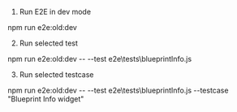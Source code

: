 1. Run E2E in dev mode

npm run e2e:old:dev

2. Run selected test

npm run e2e:old:dev -- --test e2e\tests\blueprintInfo.js

3. Run selected testcase

npm run e2e:old:dev -- --test e2e\tests\blueprintInfo.js --testcase "Blueprint Info widget"

